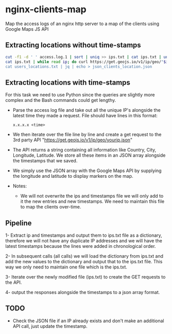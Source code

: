 # nginx-clients-map
Map the access logs of an nginx http server to a map of the clients using Google Maps JS API

## Extracting locations without time-stamps

```bash
cut -f1 -d ' ' access.log.1 | sort | uniq >> ips.txt | cat ips.txt | uniq > ips.txt
cat ips.txt | while read ip; do curl https://get.geojs.io/v1/ip/geo/"$ip$.json >> users_locations.txt; done
cat users_locations.txt | jq | echo > json_clients_location.json
```

## Extracting locations with time-stamps

For this task we need to use Python since the queries are slightly more complex and the Bash commands could get lengthy.

* Parse the access log file and take out all the unique IP's alongside the latest time they made a request. File should have lines in this format:
    
    ```x.x.x.x <time>```

* We then iterate over the file line by line and create a get request to the 3rd party API "https://get.geojs.io/v1/ip/geo/yourip.json"

* The API returns a string containing all information like Country, City, Longitude, Latitude. We store all these items in an JSON array alongside the timestamps that we saved.

* We simply use the JSON array with the Google Maps API by supplying the longitude and latitude to display markers on the map. 

* Notes: 
    - We will not overwrite the ips and timestamps file we will only add to it the new entries and new timestamps. We need to maintain this file to map the clients over-time.

## Pipeline

1- Extract ip and timestamps and output them to ips.txt file as a dictionary, therefore we will not have any duplicate IP addresses and we will have the latest timestamps because the lines were added in chronological order. 

2- In subsequent calls (all calls) we will load the dictionary from ips.txt and add the new values to the dictionary and output that to the ips.txt file. This way we only need to maintain one file which is the ips.txt.

3- Iterate over the newly modified file (ips.txt) to create the GET requests to the API.

4- output the responses alongside the timestamps to a json array format.

## TODO

- Check the JSON file if an IP already exists and don't make an additional API call, just update the timestamp.